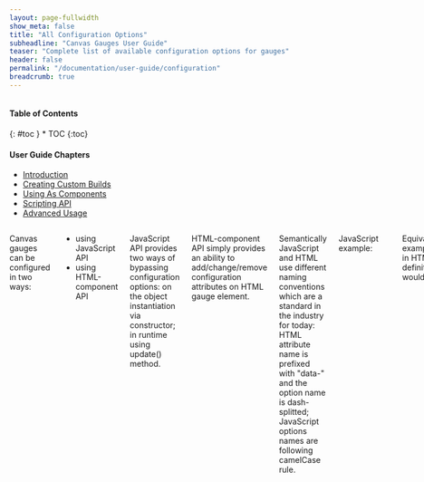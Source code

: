 ```yaml
---
layout: page-fullwidth
show_meta: false
title: "All Configuration Options"
subheadline: "Canvas Gauges User Guide"
teaser: "Complete list of available configuration options for gauges"
header: false
permalink: "/documentation/user-guide/configuration"
breadcrumb: true
---
```

<div class="row">
<div class="medium-4 medium-push-8 columns" markdown="1">
<div class="panel radius toc" markdown="1">
<h4>Table of Contents</h4>
{: #toc }
*  TOC
{:toc}

<h4>User Guide Chapters</h4>
<ul>
    <li><a href="{{site.url}}/documentation/user-guide/">Introduction</a></li>
    <li><a href="{{site.url}}/documentation/user-guide/custom-builds">Creating Custom Builds</a></li>
    <li><a href="{{site.url}}/documentation/user-guide/using-as-component">Using As Components</a></li>
    <li><a href="{{site.url}}/documentation/user-guide/scripting-api">Scripting API</a></li>
    <li><a href="{{site.url}}/documentation/user-guide/advanced-usage">Advanced Usage</a></li>
</ul>
</div>
</div><!-- /.medium-4.columns -->

<div class="medium-8 medium-pull-4 columns" markdown="1">

Canvas gauges can be configured in two ways:

 * using JavaScript API
 * using HTML-component API

JavaScript API provides two ways of bypassing configuration options: on the object instantiation via constructor; in runtime using update() method.

HTML-component API simply provides an ability to add/change/remove configuration attributes on HTML gauge element.

Semantically JavaScript and HTML use different naming conventions which are a standard in the industry for today: HTML attribute name is prefixed with "data-" and the option name is dash-splitted; JavaScript options names are following camelCase rule.

JavaScript example:

~~~javascript
var options = {
   minValue: -100,
   maxValue: 100,
   animationRule: 'elastic',
   animationDuration: 500
};
~~~

Equivalent example in HTML-definition would be:

~~~html
<canvas data-type="linear-gauge"
        data-min-value="-100"
        data-max-value="100"
        data-animation-rule="elastic"
        data-animation-duration="500"
></canvas>
~~~

Sometimes, the values can be a complex-data structures, like arrays or objects. In this case in JavaScript them simply defined as standard notations, but in HTML-attributes definitions the following rules are applied:

 - for arrays of primitives it is allowed to define a comma-separated string of values;
 - it is allowed to define a value as valid JSON notation;

Examples:

Array of primitives:

~~~html
<canvas data-type="radial-gauge"
        data-major-ticks="0,20,40,60,80,100"
></canvas>

<canvas data-type="radial-gauge"
        data-major-ticks="N,NE,E,SE,S,SW,W,NW"
></canvas>
~~~

JSON notations:

~~~html
<canvas data-type="radial-gauge"
        data-major-ticks='["N","NE","E","SE","S","SW","W","NW"]'
></canvas>

<canvas data-type="radial-gauge"
        data-highlights='[
            { "from": 0, "to": 50, "color": "rgba(0,255,0,.15)" },
            { "from": 50, "to": 100, "color": "rgba(255,255,0,.15)" },
            { "from": 100, "to": 150, "color": "rgba(255,30,0,.25)" },
            { "from": 150, "to": 200, "color": "rgba(255,0,225,.25)" },
            { "from": 200, "to": 220, "color": "rgba(0,0,255,.25)" }
        ]'
></canvas>
~~~

All available options for configuring gauges are listed below.

## Common Configuration options

Common configuration options are spread across all type of the gauges means they are applicable to any gauge type. For been more informative and easy-to-find we split those options into groups below.

### Mandatory Options

 - **renderTo**: render target in DOM tree. It is expected to be a canvas element or it's identifier in a DOM tree. This option is not required when the gauge injected as a web-component on the page.

### Basic Options

 - **width**: number in pixels of the canvas element on which the gauge will be drawn.
 - **height**: number in pixels of the canvas element on which the gauge will be drawn.
 - **minValue**: numeric minimal value which will be shown on a gauge bar.
 - **maxValue**: numeric maximal value which will be shown on a gauge bar.
 - **value**: current gauge value which will be displayed.
 - **units**: should be a string explaining the units for the gauge value, or something falsy to hide this element on a gauge.
 - **title**: should be a string to display gauge title or falsy value to hide this element.

### Ticks Bar Options

Tick bars on a gauge representing the measuring system which visualize the gauge measuring intervals and the currently upset value. It should be upset in mind that ticks configuration must be relied properly on a given *minValue* and *maxValue* or you could get confusing display result otherwise.

 - **majorTicks**: expected to be an array of numeric or string values which will be displayed on a gauge bar as major ticks.
 - **minorTicks**: is an integer number which defines how many minor ticks have to be drawn between two neighbour major ticks.
 - **strokeTicks**: boolean value defining if ticks bar of the gauge should be stroked or not. This relies only to a visual effect.
 - **majorTicksInt**: integer which defines how many numeric positions should be used to display integer part of the tick number.
 - **majorTicksDec**: integer which defines how many positions should be used to display decimal part of the tick number.
 - **highlights**: an array of highlights objects, which configures color-highlighted areas on a ticks bar. Each highlight object defines an area to colorize starting **from** value **to** value and using a given **color**, like this: ```{ from: number, to: number, color: string }```

### Animation Options

Animations on the gauge can be turned on or off. Whenever the animation is turned on it will automatically run each time gauge changing it's value. During the animation gauge will animate its needle or progress bar from the old value to a new value it has been upset. If *animatedValue* option is turned on it will also constantly update the value displayed in a value box on each animation step.

 - **animation**: boolean flag signaling whenever the animation is possible on the gauge or not.
 - **animationDuration**: time in milliseconds of the animation duration.
 - **animationRule**: defines a type of animation behavior for the gauge. Canvas gauges already knows the most used types of animation rules or you can define your own animation rule providing the animation rule function within this option. Known rules could be bypassed as string names, which are: *"linear", "quad", "quint", "cycle", "bounce", "elastic"* and their opposites: *"dequad", "dequint", "decycle", "debounce", "delastic"*.
 - **animatedValue**: boolean flag specifies if a value displayed in a value box of the gauge should be constantly updated during animation run. By default it is falsy, so the upset gauge value will be shown immediately and animation will run visually only on the gauge needle or progress bar.

### Coloring Options

Canvas gauge provides highly customizable coloring options for the majority of gauge elements. Each color configuration is usually a string value representing the color in one of HEX (#000000-#FFFFFF), RGB (rgb(0, 0, 0)-rgb(255,255,255)) or RGBA (rgba(0,0,0,0)-rgba(255,255,255,1)) formats. Some elements supports gradients. In this case the color of an element could be configured as color start and color end parts.

 - **colorPlate**: defines background color of the gauge plate.
 - **colorPlateEnd**: if specified wil use gradient fill for the plate.
 - **colorMajorTicks**: color of the major ticks lines (also applied to stroke if *strokeTicks* option is true). 
 - **colorMinorTicks**: color of the minor ticks lines.
 - **colorTitle**: color of the title text.
 - **colorUnits**: color of the units text.
 - **colorNumbers**: color of the text for the tick numbers.
 - **colorNeedle**: defines color of the gauge needle.
 - **colorNeedleEnd**: if defined it enables use of gradient for the gauge needle. If this is falsy, needle will be drown using solid color.
 - **colorValueText**: defines a color of the text in a value box.
 - **colorValueTextShadow**: defines a color of a text in a value box. If this value is falsy shadow won't be drawn.
 - **colorBorderShadow**: defines a shadow color of the gauge plate. If is falsy the shadow won't be drawn.
 - **colorBorderOuter**: defines a color of the outer border for the gauge plate.
 - **colorBorderOuterEnd**: if defined it enables use of gradient on the outer border.
 - **colorBorderMiddle**: defines a color of the middle border for the gauge plate.
 - **colorBorderMiddleEnd**: if defined it enables use of gradient on the middle border.
 - **colorBorderInner**: defines a color of the inner border for the gauge plate.
 - **colorBorderInnerEnd**:  if defined it enables use of gradient on the inner border.
 - **colorValueBoxRect**: defines a color of the value box rectangle stroke.
 - **colorValueBoxRectEnd**: if defined it enables use of gradient on value box rectangle stroke.
 - **colorValueBoxBackground**: defines background color for value box.
 - **colorValueBoxShadow**: defines a color of value box shadow. If falsy shadow won't be drawn.
 - **colorNeedleShadowUp**: defines upper half of the needle shadow color.
 - **colorNeedleShadowDown**: defines drop shadow needle color.

### Needle Configuration Options

Gauge needle is an element which visualize the current position of the gauge value on a measuring bar. Currently canvas gauge supports drawing of two different types of the needles for each gauge - "line" needle and "arrow" needle. By the way, whenever it may be required, needle may be not drawn at all.

 - **needle**: boolean, specifies if gauge should draw the needle or not.
 - **needleShadow**: boolean, specifies if needle should drop shadow or not.
 - **needleType**: string, one of "arrow" or "line" supported.
 - **needleStart**: tail part of the needle length, in relative units.
 - **needleEnd**: main needle length in relative units.
 - **needleWidth**: max width of the needle in the most wide needle place.

### Borders Options

Canvas gauge plate provides a way to define the borders. There are 3 borders availabe to draw on the edge of the gauge plate. It is possible to combine the borders display options, their widths and colors to achieve exclusive visual look & feel of your gauges.

 - **borders**: boolean, defines if a borders should be drawn or not.
 - **borderOuterWidth**: specifies a width in pixels of the outer border. If set to zero - border won't be drawn at all.
 - **borderMiddleWidth**: specifies a width in pixels of the middle border. If set to zero - border won't be drawn at all.
 - **borderInnerWidth**: specifies a width in pixels of the inner border. If set to zero - border won't be drawn at all.
 - **borderShadowWidth**: specifies the width of the outer border drop shadow. If zero - shadow won't be drawn.

### Value Box Options

Value box element on the gauge is intended to display the digital representation of the current value. it is the most accurate visualisation of the exact value shawn by the gauge on the measuring bar. Whenever it is not required it may be turned off and not drawn.

 - **valueBox**: boolean, defines if the value box should be drawn or not on the gauge.
 - **valueBoxStroke**: number in relative units which defines the width of stroke of the value box element.
 - **valueText**: text to display instead of showing the current value. It may be useful when it is required to display something different in value box.
 - **valueTextShadow**: specifies if value text shadow should be drawn or not.
 - **valueBoxBorderRadius**: number of radius to draw rounded corners of the value box.
 - **valueInt**: integer which defines how many numeric positions should be used to display integer part of the value number.
 - **valueDec**: integer which defines how many positions should be used to display decimal part of the value number.
 
### Fonts Customization Options

Canvas gauges enables use of custom fonts when drawing text elements. As far as gauges are build on principals of minimalistic code base there is no hardcoded fonts integrated with the gauges. Canvas gauges only provides a way to upset a custom font-family to its different text elements, but the font loading and initialization on the page is a part of the work user has to do himself.

 - **fontNumbers**: specifies font family for the tick numbers.
 - **fontTitle**: specifies font family for title text.
 - **fontUnits**: specifies font family for units text.
 - **fontValue**: specifies font-family for value box text.
 - **fontNumbersSize**: Size of the font for tick numbers in relative units.
 - **fontTitleSize**: Size of the font for title element text in relative units.
 - **fontUnitsSize**: Size of the font for units element text in relative units.
 - **fontValueSize**: Size of the font using for drawing value in value box.

## Gauge-Specific Configuration Options

Each type of the gauge in this library also has it's own specific configuration optoins available for customization.

### Linear Gauge Options

Linear gauge has some specific options for customization and some drawing rules which is good to know.

First of all it can be drawn vertically or horizontally, depending on the upset width and height options for the canvas element. If width greater than height the gauge will be treated as horizontal, otherwise - as vertical.

Horizontal gauge drawing has a limitation of drawing value box. In this orientation value box rendering is disabled as far as it is not possible to find a good place for it within the current design. So it has to be kept im mind when the horizontal orientation is selected to draw the gauge.

#### Borders Options

 - **borderRadius**: radius for rounded corners of the gauge plate and its borders.

#### Bar Options

 - **barBeginCircle**: defines if a gauge bar should start with a circle element imitating flask view of the bar. If set to zero it won't be drawn at all. 
 - **barWidth**: bar width in percents in relation to overall width of the gauge. It is limited to 50% anyway.
 - **barLength**: defines bar length in percents in relation to overall gauge length.
 - **barStrokeWidth**: defines a width of a bar stroke. If set to zero - stroke won't be drawn.
 - **barProgress**: flag, defines if a progress bar should be drawn within this gauge.

#### Coloring Options
 
 - **colorBarStroke**: color of a bar stroke.
 - **colorBar**: defines a bar background color.
 - **colorBarEnd**: if given, bar background will be drawn as gradient. If falsy bar color will be solid.
 - **colorBarProgress**: defines a progress bar color;
 - **colorBarProgressEnd**: if given, progress bar color will be drawn as gradient. If falsy bar color will be solid.

#### Element Positioning Options

 - **tickSide**: defines a side on which ticks bar should be drawn. Available values are: *"left", "right", "both"*. Default value is "both" - on the both sides of a gauge bar. For horizontally aligned gauges "left" value means top position, "right" value means bottom position.
 - **needleSide**: defines a side on which needle at the bar should be drawn. Available values are: *"left", "right", "both"*. Default value is "both" - on the both sides of a gauge bar. For horizontally aligned gauges "left" value means top position, "right" value means bottom position.
 - **numberSide**: defines a side on which tick numbers should be drawn. Available values are: *"left", "right", "both"*. Default value is "both" - on the both sides of a gauge bar. For horizontally aligned gauges "left" value means top position, "right" value means bottom position.

#### Ticks Options

 - **ticksWidth**: defines a length of major ticks width (and width of ticks bar overall) in relative units.
 - **ticksWidthMinor**: defines a length of minor tick lines in relative units.
 - **ticksPadding**: defines a padding used for drawing ticks out of a bar, in relative units.

### Radial Gauge Options

Radial gauge controls has their specific customization options, which are enables to drastically customize its view to make it look, for example, like manometer or compass or any other radial-kind of the tool possible too imagine.

#### Bar Options 
 
 - **ticksAngle**: defines a max angle for ticks bar. By default is 270 degrees. If 360 degrees specified ticks bar fills the whole circle.
 - **startAngle**: defines a start angle using which ticks bar starts. By default is 45 degrees.

#### Coloring Options

 - **colorNeedleCircleOuter**: defines a color which should be used to draw outer decorative circle element at the middle of the gauge.
 - **colorNeedleCircleOuterEnd**: if defined, outer decorative circle gauge element will be drawn as gradient. If falsy - outer circle will be drawn using solid color.
 - **colorNeedleCircleInner**: defines a color which should be used to draw inner decorative circle element at the middle of the gauge.
 - **colorNeedleCircleInnerEnd**: if defined, inner decorative circle gauge element will be drawn as gradient. If falsy - inner circle will be drawn using solid color.

#### Needle Options

 - **needleCircleSize**: defines the size in relative units of the decorative circles element of the gauge.
 - **needleCircleInner**: boolean flag, turns on/off inner decorative circle element drawing.
 - **needleCircleOuter**: boolean flag, turns on/off outer decorative circle element drawing.

#### Animation Options

 - **animationTarget**: defines which part of the gauge should be animated when changing the value. Could be one of 'needle' (default) or 'plate' values. When 'plate' is selected then gauge will animate ticks bar instead of animating the needle.

</div><!-- /.medium-8.columns -->
</div><!-- /.row -->
